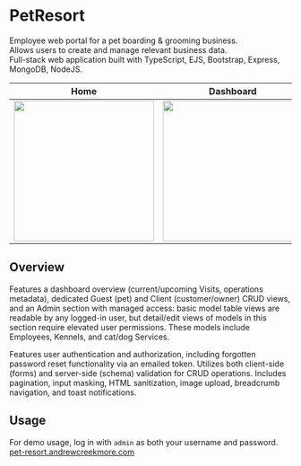 # PetResort

Employee web portal for a pet boarding & grooming business.  
Allows users to create and manage relevant business data.  
Full-stack web application built with TypeScript, EJS, Bootstrap, Express, MongoDB, NodeJS.  

 Home | Dashboard | Visit Details | Admin
|------------|-------------|-------------|-------------|
| <img src="https://github.com/andrewcreekmore/PetResort/assets/44483269/e586063b-3da0-4721-a32a-e195217d4072" width="250"> | <img src="https://github.com/andrewcreekmore/PetResort/assets/44483269/39200933-6492-46f6-b874-e700237a7bd2" width="250"> | <img src="https://github.com/andrewcreekmore/PetResort/assets/44483269/b66efb59-95e3-48b2-8b52-26c970129114" width="250"> | <img src="https://github.com/andrewcreekmore/PetResort/assets/44483269/53e249c1-cb0f-4773-97d9-26e4ec27aba4" width="250"> |  

## Overview  
Features a dashboard overview (current/upcoming Visits, operations metadata), dedicated Guest (pet) and Client (customer/owner) CRUD views, and an Admin section with managed access: basic model table views are readable by any logged-in user, but detail/edit views of models in this section require elevated user permissions. These models include Employees, Kennels, and cat/dog Services.

Features user authentication and authorization, including forgotten password reset functionality via an emailed token. Utilizes both client-side (forms) and server-side (schema) validation for CRUD operations. Includes pagination, input masking, HTML sanitization, image upload, breadcrumb navigation, and toast notifications.

## Usage
For demo usage, log in with `admin` as both your username and password.  
 [pet-resort.andrewcreekmore.com](https://pet-resort.andrewcreekmore.com)
